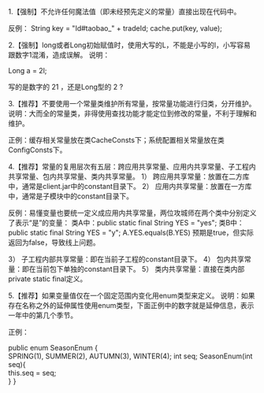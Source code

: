 1.【强制】不允许任何魔法值（即未经预先定义的常量）直接出现在代码中。

反例： String key = "Id#taobao_" + tradeId; cache.put(key, value);

2.【强制】long或者Long初始赋值时，使用大写的L，不能是小写的l，小写容易跟数字1混淆，造成误解。 说明：

Long a = 2l;

写的是数字的 21 ，还是Long型的 2 ?

3.【推荐】不要使用一个常量类维护所有常量，按常量功能进行归类，分开维护。 说明：大而全的常量类，非得使用查找功能才能定位到修改的常量，不利于理解和维护。

正例：缓存相关常量放在类CacheConsts下；系统配置相关常量放在类ConfigConsts下。

4.【推荐】常量的复用层次有五层：跨应用共享常量、应用内共享常量、子工程内共享常量、包内共享常量、类内共享常量。 1） 跨应用共享常量：放置在二方库中，通常是client.jar中的constant目录下。 2） 应用内共享常量：放置在一方库中，通常是子模块中的constant目录下。

反例：易懂变量也要统一定义成应用内共享常量，两位攻城师在两个类中分别定义了表示“是”的变量： 类A中：public static final String YES = "yes"; 类B中：public static final String YES = "y"; A.YES.equals(B.YES) 预期是true，但实际返回为false，导致线上问题。

3） 子工程内部共享常量：即在当前子工程的constant目录下。 4） 包内共享常量：即在当前包下单独的constant目录下。 5） 类内共享常量：直接在类内部private static final定义。

5.【推荐】如果变量值仅在一个固定范围内变化用enum类型来定义。 说明：如果存在名称之外的延伸属性使用enum类型，下面正例中的数字就是延伸信息，表示一年中的第几个季节。

正例：

public enum SeasonEnum {   
    SPRING(1), SUMMER(2), AUTUMN(3), WINTER(4);
    int seq; 
    SeasonEnum(int seq){         
        this.seq = seq;     
    } 
}